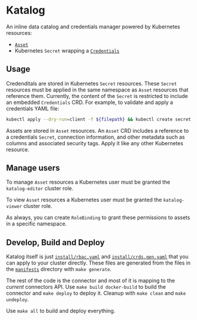 # Katalog

An inline data catalog and credentials manager powered by Kubernetes resources:
- [`Asset`](docs/README.md#asset)
- Kubernetes `Secret` wrapping a [`Credentials`](docs/README.md#credentials)

## Usage

Credenditals are stored in Kubernetes `Secret` resources. These `Secret` resources must be applied in the same namespace as `Asset` resources that reference them. Currently, the content of the `Secret` is restricted to include an embedded `Credentials` CRD. For example, to validate and apply a credentials YAML file:

```bash
kubectl apply --dry-run=client -f ${filepath} && kubectl create secret generic ${secretName} --from-file=main=${filepath}
```

Assets are stored in `Asset` resources. An `Asset` CRD includes a reference to a credentials `Secret`, connection information, and other metadata such as columns and associated security tags. Apply it like any other Kubernetes resource.

## Manage users

To manage `Asset` resources a Kubernetes user must be granted the `katalog-editor` cluster role.

To view  `Asset` resources a Kubernetes user must be granted the `katalog-viewer` cluster role. 

As always, you can create `RoleBinding` to grant these permissions to assets in a specific namespace.

## Develop, Build and Deploy

Katalog itself is just [`install/rbac.yaml`](install/rbac.yaml) and [`install/crds.gen.yaml`](install/crds.gen.yaml) that you can apply to your cluster directly. These files are generated from the files in the [`manifests`](manifests) directory with `make generate`.

The rest of the code is the connector and most of it is mapping to the _current_ connectors API. Use `make build docker-build` to build the connector and `make deploy` to deploy it. Cleanup with `make clean` and `make undeploy`.

Use `make all` to build and deploy everything.
